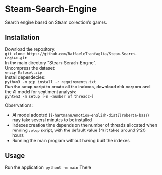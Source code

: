 # Steam-Search-Engine
Search engine based on Steam collection's games.

## Installation
Download the repository:  
`git clone https://github.com/RaffaeleTranfaglia/Steam-Search-Engine.git`  
In the main directory "Steam-Serach-Engine".  
Uncompress the dataset:  
`unzip Dataset.zip`  
Install dependecies:  
`python3 -m pip install -r requirements.txt`  
Run the setup script to create all the indexes, download nltk corpora and the AI model for sentiment analysis:  
`pyhton3 -m setup [-n <number of threads>]`  

Observations: 
- AI model adopted (`j-hartmann/emotion-english-distilroberta-base`) may take several minutes to be installed
- Indexes creation time depends on the number of threads allocated when running `setup` script, with the default value (4) it takes around 3:20 hours
- Running the main program without having built the indexes 


## Usage
Run the application:
`python3 -m main`
There

